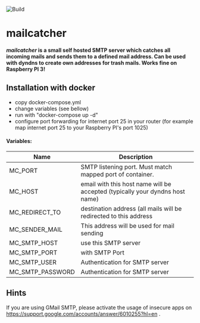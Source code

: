 ![Build](https://github.com/jzl/mailcatcher/workflows/Build/badge.svg)

# mailcatcher

#### *mailcatcher* is a small self hosted SMTP server which catches all incoming mails and sends them to a defined mail address. Can be used with dyndns to create own addresses for trash mails. Works fine on Raspberry PI 3!


## Installation with docker
* copy docker-compose.yml
* change variables (see bellow)
* run with "docker-compose up -d"
* configure port forwarding for internet port 25 in your router (for example map internet port 25 to your Raspberry PI's port 1025)

#### Variables:
| Name | Description |
| ---- |------       |
| MC_PORT | SMTP listening port. Must match mapped port of container. |
| MC_HOST | email with this host name will be accepted (typically your dyndns host name) |
| MC_REDIRECT_TO | destination address (all mails will be redirected to this address |
| MC_SENDER_MAIL | This address will be used for mail sending |
| MC_SMTP_HOST | use this SMTP server |
| MC_SMTP_PORT | with SMTP Port |
| MC_SMTP_USER | Authentication for SMTP server |
| MC_SMTP_PASSWORD| Authentication for SMTP server |


## Hints

If you are using GMail SMTP, please activate the usage of insecure apps on https://support.google.com/accounts/answer/6010255?hl=en .
